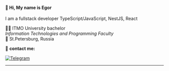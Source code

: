 #### 👋 Hi, My name is Egor

I am a fullstack developer
TypeScript/JavaScript, NestJS, React

👨‍🎓 ITMO University bachelor   
      *Information Technologies and Programming Faculty*   
📍 St.Petersburg, Russia
  
  :incoming_envelope: __contact me:__

[![Telegram](https://img.shields.io/badge/Telegram-2CA5E0?style=for-the-badge&logo=telegram&logoColor=white)](https://t.me/igoose87)
____
